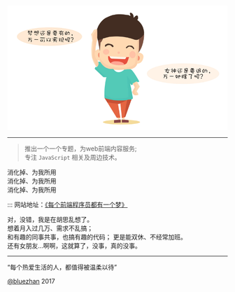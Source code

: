 
![](https://github.com/bluezhan/technology-topic/raw/master/docs/img/logo.png)

----------------

> 推出一个一个专题，为web前端内容服务;     
> 专注 `JavaScript` 相关及周边技术。         

消化掉、为我所用  
消化掉、为我所用  
消化掉、为我所用  

::: 网站地址：[《每个前端程序员都有一个梦》](http://bluezhan.me/technology-topic/#/)      

对，没错，我是在胡思乱想了。  
想着月入过几万、需求不乱搞；  
和有趣的同事共事，也搞有趣的代码； 
更是能双休、不经常加班。  
还有女朋友...啊啊，这就算了，没事，真的没事。

----------------

“每个热爱生活的人，都值得被温柔以待”    

[@bluezhan](http://bluezhan.me)  2017  

